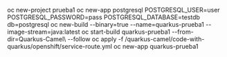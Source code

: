 oc new-project prueba1
oc new-app postgresql POSTGRESQL_USER=user POSTGRESQL_PASSWORD=pass POSTGRESQL_DATABASE=testdb db=postgresql
oc new-build --binary=true --name=quarkus-prueba1 --image-stream=java:latest
oc start-build quarkus-prueba1 --from-dir=Quarkus-Camel\ --follow
oc apply -f /quarkus-camel/code-with-quarkus/openshift/service-route.yml
oc new-app quarkus-prueba1